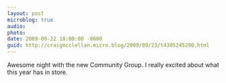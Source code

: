 ```yaml
---
layout: post
microblog: true
audio: 
photo: 
date: 2009-09-22 18:00:00 -0600
guid: http://craigmcclellan.micro.blog/2009/09/23/t4305245290.html
---
```

Awesome night with the new Community Group.  I really excited about what this year has in store.
